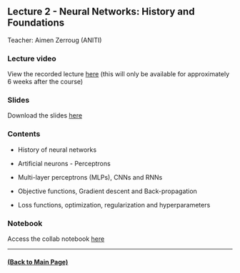 ## Lecture 2 - Neural Networks: History and Foundations
Teacher: Aimen Zerroug (ANITI)

### Lecture video

View the recorded lecture [here](https://drive.google.com/file/d/1kMtJOhz74V955FSmoM8wlEJDX8KbI1PF/view?usp=sharing) (this will only be available for approximately 6 weeks after the course)

### Slides

Download the slides [here](https://github.com/rufinv/Intro2AI-class/blob/gh-pages/Lecture2/Lecture%202.pdf)

### Contents

* History of neural networks 

* Artificial neurons - Perceptrons

* Multi-layer perceptrons (MLPs), CNNs and RNNs

* Objective functions, Gradient descent and Back-propagation

* Loss functions, optimization, regularization and hyperparameters

### Notebook
Access the collab notebook [here](https://colab.research.google.com/drive/1dAVeCDQLzHUTRx7P6pcQVShc8n7NYz14?usp=sharing) 

---
#### [(Back to Main Page)](../index.md)
